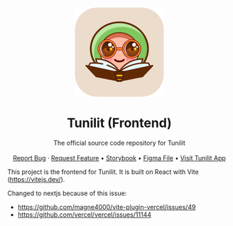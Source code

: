 <!-- PROJECT LOGO -->
<br />
<p align="center">
  <a href="https://github.com/YosraSkhiri/tunilit-frontend">
    <img src="public/readme/logo.png" alt="Logo" width="200" height="200">
  </a>

  <h1 align="center">Tunilit (Frontend)</h1>

  <p align="center">
    The official source code repository for Tunilit
    <br />
    <br />
    <a href="https://github.com/YosraSkhiri/tunilit-frontend/issues">Report Bug</a>
    ·
    <a href="https://github.com/YosraSkhiri/tunilit-frontend/issues">Request Feature</a>
    •
    <a href="https://tunilit-storybook.vercel.app">Storybook</a>
    •
    <a href="https://www.figma.com/design/KY0zfzlTOGNfpbDW8hsLtm/Tunilit-Beta?m=dev&node-id=848%3A1374&t=K36VYQnkNa46wFuG-1">Figma File</a>
    •
    <a href="https://tunilit.vercel.app/">Visit Tunilit App</a>
  </p>
</p>

<!-- PROJECT SHIELDS -->

This project is the frontend for Tunilit. It is built on React  with Vite (https://vitejs.dev/).

Changed to nextjs because of this issue:
* https://github.com/magne4000/vite-plugin-vercel/issues/49
* https://github.com/vercel/vercel/issues/11144